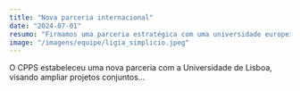 ```yaml
---
title: "Nova parceria internacional"
date: "2024-07-01"
resumo: "Firmamos uma parceria estratégica com uma universidade europeia."
image: "/imagens/equipe/ligia_simplicio.jpeg"
---
```


O CPPS estabeleceu uma nova parceria com a Universidade de Lisboa, visando ampliar projetos conjuntos...
